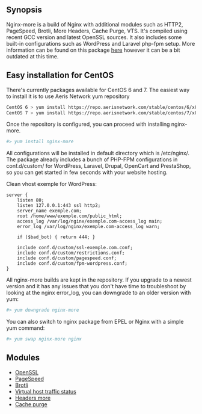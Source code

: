 ## Synopsis

Nginx-more is a build of Nginx with additional modules such as HTTP2, PageSpeed, Brotli, More Headers, Cache Purge, VTS. It's compiled using recent GCC version and latest OpenSSL sources. It also includes some built-in configurations such as WordPress and Laravel php-fpm setup. More information can be found on this package [here](https://medium.com/@karljohnson/nginx-more-get-http-2-with-alpn-pagespeed-modsecurity-and-much-more-in-one-single-package-7d28a44d1854) however it can be a bit outdated at this time.

## Easy installation for CentOS

There's currently packages available for CentOS 6 and 7. The easiest way to install it is to use Aeris Network yum repository

```bash
CentOS 6 > yum install https://repo.aerisnetwork.com/stable/centos/6/x86_64/aeris-release-1.0-4.el6.noarch.rpm
CentOS 7 > yum install https://repo.aerisnetwork.com/stable/centos/7/x86_64/aeris-release-1.0-4.el7.noarch.rpm
```
Once the repository is configured, you can proceed with installing nginx-more.

```bash
#> yum install nginx-more
```

All configurations will be installed in default directory which is /etc/nginx/. The package already includes a bunch of PHP-FPM configurations in conf.d/custom/ for WordPress, Laravel, Drupal, OpenCart and PrestaShop, so you can get started in few seconds with your website hosting.

Clean vhost exemple for WordPress:

```text
server {
    listen 80;
    listen 127.0.0.1:443 ssl http2;
    server_name exemple.com;
    root /home/www/exemple.com/public_html;
    access_log /var/log/nginx/exemple.com-access_log main;
    error_log /var/log/nginx/exemple.com-access_log warn;

    if ($bad_bot) { return 444; }

    include conf.d/custom/ssl-exemple.com.conf;
    include conf.d/custom/restrictions.conf;
    include conf.d/custom/pagespeed.conf;
    include conf.d/custom/fpm-wordpress.conf;
}
```

All nginx-more builds are kept in the repository. If you upgrade to a newest version and it has any issues that you don't have time to troubleshoot by looking at the nginx error_log, you can downgrade to an older version with yum:

```bash
#> yum downgrade nginx-more
```

You can also switch to nginx package from EPEL or Nginx with a simple yum command:

```bash
#> yum swap nginx-more nginx
```

## Modules

* [OpenSSL](https://github.com/openssl/openssl)
* [PageSpeed](https://github.com/apache/incubator-pagespeed-ngx)
* [Brotli](https://github.com/google/ngx_brotli)
* [Virtual host traffic status](https://github.com/vozlt/nginx-module-vts)
* [Headers more](https://github.com/openresty/headers-more-nginx-module)
* [Cache purge](https://github.com/FRiCKLE/ngx_cache_purge)